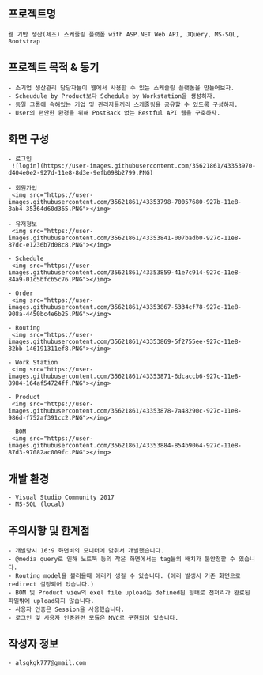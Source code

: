 프로젝트명
---------
    웹 기반 생산(제조) 스케줄링 플랫폼 with ASP.NET Web API, JQuery, MS-SQL, Bootstrap  
    

프로젝트 목적 & 동기
------------
    - 소기업 생산관리 담당자들이 웹에서 사용할 수 있는 스케줄링 플랫폼을 만들어보자.
    - Scheudule by Product보다 Schedule by Workstation을 생성하자.
    - 동일 그룹에 속해있는 기업 및 관리자들끼리 스케줄링을 공유할 수 있도록 구성하자.
    - User의 편안한 환경을 위해 PostBack 없는 Restful API 웹을 구축하자.
    
화면 구성
--------  
    - 로그인
     ![login](https://user-images.githubusercontent.com/35621861/43353970-d404e0e2-927d-11e8-8d3e-9efb098b2799.PNG)
     
    - 회원가입
     <img src="https://user-images.githubusercontent.com/35621861/43353798-70057680-927b-11e8-8ab4-35364d60d365.PNG"></img>
    
    - 유저정보
     <img src="https://user-images.githubusercontent.com/35621861/43353841-007badb0-927c-11e8-87dc-e1236b7d08c8.PNG"></img>
    
    - Schedule
     <img src="https://user-images.githubusercontent.com/35621861/43353859-41e7c914-927c-11e8-84a9-01c5bfcb5c76.PNG"></img>
    
    - Order
     <img src="https://user-images.githubusercontent.com/35621861/43353867-5334cf78-927c-11e8-908a-4450bc4e6b25.PNG"></img>

    - Routing
     <img src="https://user-images.githubusercontent.com/35621861/43353869-5f2755ee-927c-11e8-82bb-146191311ef8.PNG"></img>
    
    - Work Station
     <img src="https://user-images.githubusercontent.com/35621861/43353871-6dcaccb6-927c-11e8-8984-164af54724ff.PNG"></img>
    
    - Product
     <img src="https://user-images.githubusercontent.com/35621861/43353878-7a48290c-927c-11e8-986d-f752af391cc2.PNG"></img>
    
    - BOM
     <img src="https://user-images.githubusercontent.com/35621861/43353884-854b9064-927c-11e8-87d3-97082ac009fc.PNG"></img>
    

개발 환경
--------
    - Visual Studio Community 2017
    - MS-SQL (local)

주의사항 및 한계점
--------
    - 개발당시 16:9 화면비의 모니터에 맞춰서 개발했습니다.
    - @media query로 인해 노트북 등의 작은 화면에서는 tag들의 배치가 불안정할 수 있습니다. 
    - Routing model을 불러올때 에러가 생길 수 있습니다. (에러 발생시 기존 화면으로 redirect 설정되어 있습니다.)
    - BOM 및 Product view의 exel file upload는 defined된 형태로 전처리가 완료된 파일밖에 upload되지 않습니다.
    - 사용자 인증은 Session을 사용했습니다.
    - 로그인 및 사용자 인증관련 모듈은 MVC로 구현되어 있습니다.
    
작성자 정보
----------
    - alsgkgk777@gmail.com
